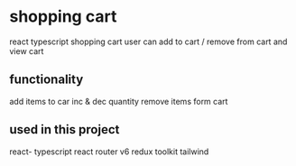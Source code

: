 # shopping cart

react typescript shopping cart
user can add to cart / remove from cart and view cart


## functionality
add items to car
inc & dec quantity
remove items form cart

## used in this project
react- typescript
react router v6
redux toolkit
tailwind
